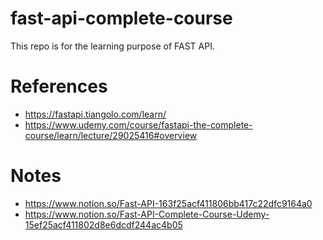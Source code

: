 # fast-api-complete-course

This repo is for the learning purpose of FAST API.


# References

* https://fastapi.tiangolo.com/learn/
* https://www.udemy.com/course/fastapi-the-complete-course/learn/lecture/29025416#overview


# Notes

* https://www.notion.so/Fast-API-163f25acf411806bb417c22dfc9164a0
* https://www.notion.so/Fast-API-Complete-Course-Udemy-15ef25acf411802d8e6dcdf244ac4b05
